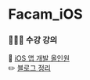 # Facam_iOS

### 👩🏻‍💻 수강 강의 <br>
📌 [iOS 앱 개발 올인원](https://fastcampus.co.kr/dev_online_iosapp) <br> 
✏️ [블로그 정리](https://julia1281.tistory.com/category/%ED%8C%A8%EC%8A%A4%ED%8A%B8%EC%BA%A0%ED%8D%BC%EC%8A%A4)
